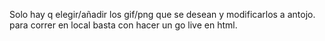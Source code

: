 Solo hay q elegir/añadir los gif/png que se desean y modificarlos a antojo.
para correr en local basta con hacer un go live en html.
